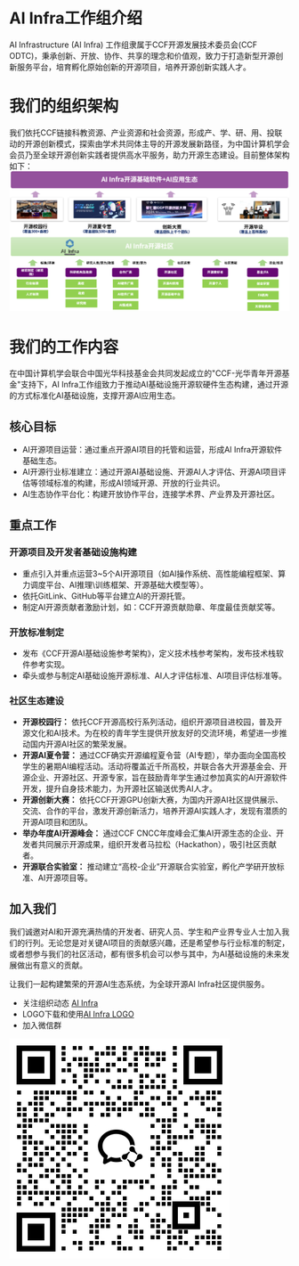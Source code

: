 # AI Infra工作组介绍

AI Infrastructure (AI Infra) 工作组隶属于CCF开源发展技术委员会(CCF ODTC)，秉承创新、开放、协作、共享的理念和价值观，致力于打造新型开源创新服务平台，培育孵化原始创新的开源项目，培养开源创新实践人才。

# 我们的组织架构

我们依托CCF链接科教资源、产业资源和社会资源，形成产、学、研、用、投联动的开源创新模式，探索由学术共同体主导的开源发展新路径，为中国计算机学会会员乃至全球开源创新实践者提供高水平服务，助力开源生态建设。目前整体架构如下：
<img src="./images/ai_infra_org.png">


# 我们的工作内容

在中国计算机学会联合中国光华科技基金会共同发起成立的"CCF-光华青年开源基金"支持下，AI Infra工作组致力于推动AI基础设施开源软硬件生态构建，通过开源的方式标准化AI基础设施，支撑开源AI应用生态。

## 核心目标
- AI开源项目运营：通过重点开源AI项目的托管和运营，形成AI Infra开源软件基础生态。
- AI开源行业标准建立：通过开源AI基础设施、开源AI人才评估、开源AI项目评估等领域标准的构建，形成AI领域开源、开放的行业共识。
- AI生态协作平台化：构建开放协作平台，连接学术界、产业界及开源社区。

## 重点工作

### 开源项目及开发者基础设施构建
- 重点引入并重点运营3~5个AI开源项目（如AI操作系统、高性能编程框架、算力调度平台、AI推理\训练框架、开源基础大模型等）。
- 依托GitLink、GitHub等平台建立AI的开源托管。
- 制定AI开源贡献者激励计划，如：CCF开源贡献勋章、年度最佳贡献奖等。

### 开放标准制定
- 发布《CCF开源AI基础设施参考架构》，定义技术栈参考架构，发布技术栈软件参考实现。
- 牵头或参与制定AI基础设施开源标准、AI人才评估标准、AI项目评估标准等。

### 社区生态建设
- **开源校园行：** 依托CCF开源高校行系列活动，组织开源项目进校园，普及开源文化和AI技术。为在校的青年学生提供开放友好的交流环境，希望进一步推动国内开源AI社区的繁荣发展。
- **开源AI夏令营：** 通过CCF确实开源编程夏令营（AI专题），举办面向全国高校学生的暑期AI编程活动。活动将覆盖近千所高校，并联合各大开源基金会、开源企业、开源社区、开源专家，旨在鼓励青年学生通过参加真实的AI开源软件开发，提升自身技术能力，为开源社区输送优秀AI人才。
- **开源创新大赛：** 依托CCF开源GPU创新大赛，为国内开源AI社区提供展示、交流、合作的平台，激发开源创新活力，培养开源AI实践人才，发现有潜质的开源AI项目和团队。
- **举办年度AI开源峰会：** 通过CCF CNCC年度峰会汇集AI开源生态的企业、开发者共同展示开源成果，组织开发者马拉松（Hackathon），吸引社区贡献者。
- **开源联合实验室：** 推动建立“高校-企业”开源联合实验室，孵化产学研开放标准、AI开源项目等。

## 加入我们

我们诚邀对AI和开源充满热情的开发者、研究人员、学生和产业界专业人士加入我们的行列。无论您是对关键AI项目的贡献感兴趣，还是希望参与行业标准的制定，或者想参与我们的社区活动，都有很多机会可以参与其中，为AI基础设施的未来发展做出有意义的贡献。

让我们一起构建繁荣的开源AI生态系统，为全球开源AI Infra社区提供服务。

- 关注组织动态 [AI Infra](https://gitee.com/ccf-ai-infra)
- LOGO下载和使用[AI Infra LOGO](https://gitee.com/ccf-ai-infra/opengrow/logos)
- 加入微信群

<img src="./images/join_in.png">